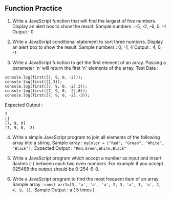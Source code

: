 ## Function Practice



1. Write a JavaScript function that will find the largest of five numbers. Display an alert box to show the result. 
Sample numbers : -5, -2, -6, 0, -1 
Output : 0 

2.  Write a JavaScript conditional statement to sort three numbers. Display an alert box to show the result. 
Sample numbers : 0, -1, 4 
Output : 4, 0, -1 

3. Write a JavaScript function to get the first element of an array. Passing a parameter 'n' will return the first 'n' elements of the array. 
Test Data : 
```
console.log(first([7, 9, 0, -2])); 
console.log(first([],3));
console.log(first([7, 9, 0, -2],3));
console.log(first([7, 9, 0, -2],6));
console.log(first([7, 9, 0, -2],-3));
```
Expected Output : 
```
7
[] 
[7, 9, 0] 
[7, 9, 0, -2] 
```

4. Write a simple JavaScript program to join all elements of the following array into a string. 
Sample array : ```myColor = ["Red", "Green", "White", "Black"];```
Expected Output : 
```"Red,Green,White,Black"```

5.  Write a JavaScript program which accept a number as input and insert dashes (-) between each two even numbers. For example if you accept 025468 the output should be 0-254-6-8.

6. Write a JavaScript program to find the most frequent item of an array. 
Sample array : ```const arr1=[3, 'a', 'a', 'a', 2, 3, 'a', 3, 'a', 2, 4, 9, 3];```
Sample Output : a ( 5 times ) 
